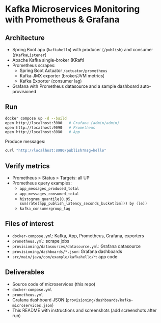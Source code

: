 # Kafka Microservices Monitoring with Prometheus & Grafana

## Architecture
- Spring Boot app (`kafkahello`) with producer (`/publish`) and consumer (`@KafkaListener`)
- Apache Kafka single-broker (KRaft)
- Prometheus scrapes:
  - Spring Boot Actuator `/actuator/prometheus`
  - Kafka JMX exporter (broker/JVM metrics)
  - Kafka Exporter (consumer lag)
- Grafana with Prometheus datasource and a sample dashboard auto-provisioned

## Run
```bash
docker compose up -d --build
open http://localhost:3000   # Grafana (admin/admin)
open http://localhost:9090   # Prometheus
open http://localhost:8080   # App
```

Produce messages:
```bash
curl "http://localhost:8080/publish?msg=hello"
```

## Verify metrics
- Prometheus > Status > Targets: all UP
- Prometheus query examples:
  - `app_messages_produced_total`
  - `app_messages_consumed_total`
  - `histogram_quantile(0.95, sum(rate(app_publish_latency_seconds_bucket[5m])) by (le))`
  - `kafka_consumergroup_lag`

## Files of interest
- `docker-compose.yml`: Kafka, App, Prometheus, Grafana, exporters
- `prometheus.yml`: scrape jobs
- `provisioning/datasources/datasource.yml`: Grafana datasource
- `provisioning/dashboards/*.json`: Grafana dashboards
- `src/main/java/com/example/kafkahello/*`: app code

## Deliverables
- Source code of microservices (this repo)
- `docker-compose.yml`
- `prometheus.yml`
- Grafana dashboard JSON (`provisioning/dashboards/kafka-microservices.json`)
- This README with instructions and screenshots (add screenshots after run)
